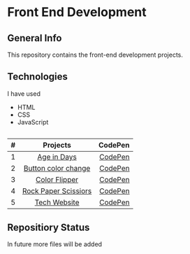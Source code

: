 # Front End Development
## General Info
This repository contains the front-end development projects.

## Technologies
I have used
- HTML
- CSS
- JavaScript

## 
| # | Projects | CodePen |
| :---         |     :---:      |          ---: |
|       1      |          [Age in Days](https://github.com/31Sanskrati/front-end-projects/tree/master/Age_in_Days)            |       [CodePen]()         |
|       2      |          [Button color change](https://github.com/31Sanskrati/front-end-projects/tree/master/Button_color_change)            |       [CodePen](https://codepen.io/Sanskrati01/pen/qBmyQJW)         |
|       3      |          [Color Flipper](https://github.com/31Sanskrati/front-end-projects/tree/master/Color-Flipper)            |       [CodePen](https://codepen.io/Sanskrati01/pen/GRmpwXj)         |
|       4      |          [Rock Paper Scissiors](https://github.com/31Sanskrati/front-end-projects/tree/master/Rock_Paper_scissors)            |       [CodePen](https://codepen.io/Sanskrati01/pen/gOWzvaO)         |
|       5      |          [Tech Website](https://github.com/31Sanskrati/front-end-projects/tree/master/Tech%20Website%20Layout)            |       [CodePen](https://codepen.io/Sanskrati01/pen/zYobzMr)         |

## Repositiory Status
In future more files will be added
